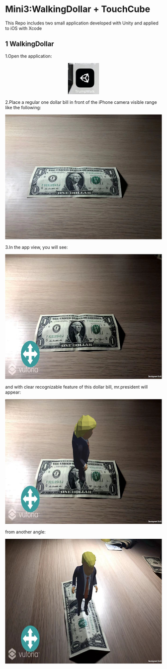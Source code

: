 # Mini3:WalkingDollar + TouchCube

This Repo includes two small application developed with Unity and applied to iOS with Xcode

## 1 WalkingDollar

1.Open the application:


<p align="center">
  <img width="100" height="100" src="/WalkingDollar/app2.jpeg">
</p>


2.Place a regular one dollar bill in front of the iPhone camera visible range like the following:

<p align="center">
  <img width="600" height="400" src="/WalkingDollar/dollar.jpeg">
</p>

3.In the app view, you will see:

<p align="center">
  <img width="600" height="400" src="/WalkingDollar/appView.jpeg">
</p>

and with clear recognizable feature of this dollar bill, mr.president will appear:

<p align="center">
  <img width="600" height="400" src="/WalkingDollar/detected.jpeg">
</p>


from another angle:

<p align="center">
  <img width="600" height="400" src="/WalkingDollar/detected_side.jpeg">
</p>
